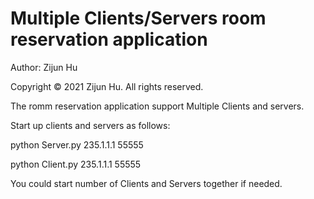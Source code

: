 # Multiple Clients/Servers room reservation application

Author: Zijun Hu

Copyright © 2021 Zijun Hu. All rights reserved.


The romm reservation application support Multiple Clients and servers.


Start up clients and servers as follows:

python Server.py 235.1.1.1 55555 

python Client.py 235.1.1.1 55555


You could start number of Clients and Servers together if needed.
